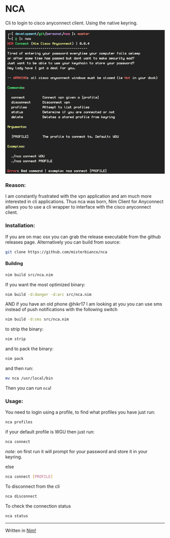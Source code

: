 # NCA

Cli to login to cisco anyconnect client. Using the native keyring.

![screenshot](screenshot.png)

### Reason:

I am constantly frustrated with the vpn application and am much more interested in cli applications.
Thus nca was born, Nim Client for Anyconnect allows you to use a cli wrapper to interface with the 
cisco anyconnect client.

### Installation:

If you are on mac osx you can grab the release executable from the github releases page. Alternatively you can build from source:

```bash
git clone https://github.com/misterbianco/nca
```

#### Building

```bash
nim build src/nca.nim
```

If you want the most optimized binary:

```bash
nim build -d:danger -d:arc src/nca.nim
```

AND if you have an old phone @hikr17 I am looking at you
you can use sms instead of push notifications with the following switch

```bash
nim build -d:sms src/nca.nim
```

to strip the binary:

```bash
nim strip
```

and to pack the binary:

```bash
nim pack
```

and then run:

```bash
mv nca /usr/local/bin
```

Then you can run ```nca```!

### Usage:

You need to login using a profile, to find what profiles you have just run:

```bash
nca profiles
```

if your default profile is WGU then just run:

```bash
nca connect
```

*note:* on first run it will prompt for your password and store it in your keyring.

else

```bash
nca connect [PROFILE]
```

To disconnect from the cli

```bash
nca disconnect
```

To check the connection status

```bash
nca status
```

---

Written in [Nim!](https://nim-lang.org/)
